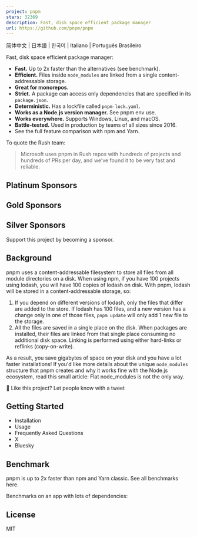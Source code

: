 ```yaml
---
project: pnpm
stars: 32369
description: Fast, disk space efficient package manager
url: https://github.com/pnpm/pnpm
---
```


简体中文 | 日本語 | 한국어 | Italiano | Português Brasileiro

Fast, disk space efficient package manager:

-   **Fast.** Up to 2x faster than the alternatives (see benchmark).
-   **Efficient.** Files inside `node_modules` are linked from a single content-addressable storage.
-   **Great for monorepos.**
-   **Strict.** A package can access only dependencies that are specified in its `package.json`.
-   **Deterministic.** Has a lockfile called `pnpm-lock.yaml`.
-   **Works as a Node.js version manager.** See pnpm env use.
-   **Works everywhere.** Supports Windows, Linux, and macOS.
-   **Battle-tested.** Used in production by teams of all sizes since 2016.
-   See the full feature comparison with npm and Yarn.

To quote the Rush team:

> Microsoft uses pnpm in Rush repos with hundreds of projects and hundreds of PRs per day, and we’ve found it to be very fast and reliable.

Platinum Sponsors
-----------------

Gold Sponsors
-------------

Silver Sponsors
---------------

Support this project by becoming a sponsor.

Background
----------

pnpm uses a content-addressable filesystem to store all files from all module directories on a disk. When using npm, if you have 100 projects using lodash, you will have 100 copies of lodash on disk. With pnpm, lodash will be stored in a content-addressable storage, so:

1.  If you depend on different versions of lodash, only the files that differ are added to the store. If lodash has 100 files, and a new version has a change only in one of those files, `pnpm update` will only add 1 new file to the storage.
2.  All the files are saved in a single place on the disk. When packages are installed, their files are linked from that single place consuming no additional disk space. Linking is performed using either hard-links or reflinks (copy-on-write).

As a result, you save gigabytes of space on your disk and you have a lot faster installations! If you'd like more details about the unique `node_modules` structure that pnpm creates and why it works fine with the Node.js ecosystem, read this small article: Flat node\_modules is not the only way.

💖 Like this project? Let people know with a tweet

Getting Started
---------------

-   Installation
-   Usage
-   Frequently Asked Questions
-   X
-   Bluesky

Benchmark
---------

pnpm is up to 2x faster than npm and Yarn classic. See all benchmarks here.

Benchmarks on an app with lots of dependencies:

License
-------

MIT
